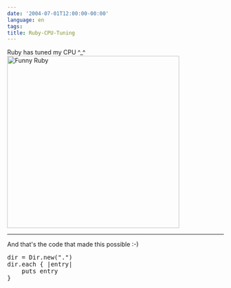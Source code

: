 ```yaml
---
date: '2004-07-01T12:00:00-00:00'
language: en
tags:
title: Ruby-CPU-Tuning
---
```



<p>Ruby has tuned my CPU ^_^ <a href="http://weblog.zerokspot.com/wp-content/funnyRuby.gif" title="Click for full size"><ins><img src="http://weblog.zerokspot.com/wp-content/funnyRuby.gif" style="width:400px" alt="Funny Ruby"/></ins></a>

-------------------------------

</p>
<p>And that's the code that made this possible :-)
<ins><pre class="code">dir = Dir.new(".")
dir.each { |entry|
	puts entry
}</pre></ins></p>

